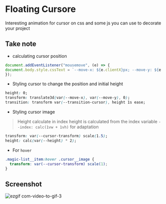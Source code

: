 # Floating Cursore

Interesting animation for cursor on css and some js you can use to decorate your project

## Take note 
- calculating cursor position


```javascript
document.addEventListener("mousemove", (e) => {
document.body.style.cssText = `--move-x: ${e.clientX}px; --move-y: ${e.clientY}px;`;
});
```

- Styling cursor to change the position and initial height

```css
height: 0;
transform: translate3d(var(--move-x), var(--move-y), 0);
transition: transform var(--transition-cursor), height 1s ease;

```

- Styling cursor image 

>Height calculate in index height is calculated from the index variable  `--index: calc(1vw + 1vh)` for adaptation 

```css
transform: var(--cursor-transform) scale(1.5);
height: calc(var(--height) * 2);
```
- For `hover`

```css
.magic-list__item:hover .cursor__image {
  transform: var(--cursor-transform) scale(1);
}
```

## Screenshot

![ezgif com-video-to-gif-3](https://user-images.githubusercontent.com/113831614/223547308-e67206dc-cd6d-4713-b4c0-62e55f7145dc.gif)


 

